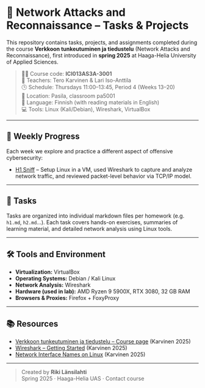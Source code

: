 # 📡 Network Attacks and Reconnaissance – Tasks & Projects

This repository contains tasks, projects, and assignments completed during the course **Verkkoon tunkeutuminen ja tiedustelu** (Network Attacks and Reconnaissance), first introduced in **spring 2025** at Haaga-Helia University of Applied Sciences.

> 🧑‍💻 Course code: **ICI013AS3A-3001**  
> 🧠 Teachers: Tero Karvinen & Lari Iso-Anttila  
> 🕒 Schedule: Thursdays 11:00–13:45, Period 4 (Weeks 13–20)  
> 📍 Location: Pasila, classroom pa5001  
> 💬 Language: Finnish (with reading materials in English)  
> 💻 Tools: Linux (Kali/Debian), Wireshark, VirtualBox

---

## 🧪 Weekly Progress

Each week we explore and practice a different aspect of offensive cybersecurity:

- [H1 Sniff](h1.md) – Setup Linux in a VM, used Wireshark to capture and analyze network traffic, and reviewed packet-level behavior via TCP/IP model.
<!-- Future weeks (h2.md, h3.md...) can be added below as links when created -->

---

## 📂 Tasks

Tasks are organized into individual markdown files per homework (e.g. `h1.md`, `h2.md`...). Each task covers hands-on exercises, summaries of learning material, and detailed network analysis using Linux tools.

---

## 🛠️ Tools and Environment

- **Virtualization:** VirtualBox  
- **Operating Systems:** Debian / Kali Linux  
- **Network Analysis:** Wireshark  
- **Hardware (used in lab):** AMD Ryzen 9 5900X, RTX 3080, 32 GB RAM  
- **Browsers & Proxies:** Firefox + FoxyProxy

---

## 📚 Resources

- [Verkkoon tunkeutuminen ja tiedustelu – Course page](https://terokarvinen.com/verkkoon-tunkeutuminen-ja-tiedustelu/) (Karvinen 2025)  
- [Wireshark – Getting Started](https://terokarvinen.com/wireshark-getting-started/) (Karvinen 2025)  
- [Network Interface Names on Linux](https://terokarvinen.com/network-interface-linux/) (Karvinen 2025)  

---

> Created by **Riki Länsilahti**  
> Spring 2025 · Haaga-Helia UAS · Contact course
